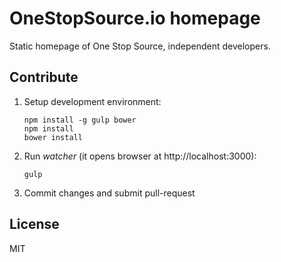 OneStopSource.io homepage
=========================

Static homepage of One Stop Source, independent developers.


Contribute
----------

1. Setup development environment:

    ```
    npm install -g gulp bower
    npm install
    bower install
    ```

2. Run *watcher* (it opens browser at http://localhost:3000):

    ```
    gulp
    ```

3. Commit changes and submit pull-request

License
-------

MIT
